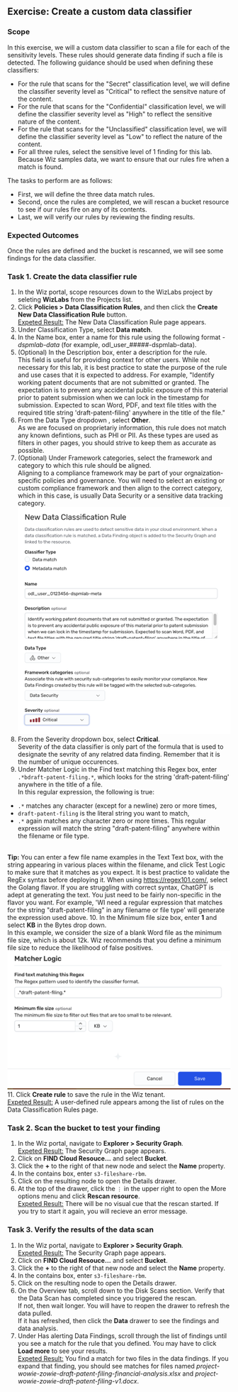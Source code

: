 ## Exercise: Create a custom data classifier

### Scope

In this exercise, we will a custom data classifier to scan a file for each of the sensitivity levels. These rules should generate data finding if such a file is detected. The following guidance should be used when defining these classifiers:
* For the rule that scans for the "Secret" classification level, we will define the classifier severity level as "Critical" to reflect the sensitve nature of the content.
* For the rule that scans for the "Confidential" classification level, we will define the classifier severity level as "High" to reflect the sensitive nature of the content.
* For the rule that scans for the "Unclassified" classification level, we will define the classifier severity level as "Low" to reflect the nature of the content.
* For all three rules, select the sensitive level of 1 finding for this lab. Because Wiz samples data, we want to ensure that our rules fire when a match is found. 

The tasks to perform are as follows:

* First, we will define the three data match rules. 
* Second, once the rules are completed, we will rescan a bucket resource to see if our rules fire on any of its contents.
* Last, we will verify our rules by reviewing the finding results. 

### Expected Outcomes

Once the rules are defined and the bucket is rescanned, we will see some findings for the data classifier. 

### Task 1. Create the data classifier rule

1. In the Wiz portal, scope resources down to the WizLabs project by seleting **WizLabs** from the Projects list.
2. Click **Policies > Data Classification Rules**, and then click the **Create New Data Classification Rule** button.
<br/><ins>Expeted Result:</ins> The New Data Classification Rule page appears. 
3. Under Classification Type, select **Data match**.
4. In the Name box, enter a name for this rule using the following format *<login-username>-dspmlab-data* (for example, odl_user_#####-dspmlab-data).
5. (Optional) In the Description box, enter a description for the rule.
<br/>This field is useful for providing context for other users. While not necessary for this lab, it is best practice to state the purpose of the rule and use cases that it is expected to address. For example, "Identify working patent documents that are not submitted or granted. The expectation is to prevent any accidental public exposure of this material prior to patent submission when we can lock in the timestamp for submission. Expected to scan Word, PDF, and text file titles with the required title string 'draft-patent-filing' anywhere in the title of the file."
6. From the Data Type dropdown , select **Other**. <br/>
As we are focused on proprietariy information, this rule does not match any known defintions, such as PHI or PII. As these types are used as filters in other pages, you should strive to keep them as accurate as possible.
7. (Optional) Under Framework categories, select the framework and category to which this rule should be aligned.
<br/> Aligning to a compliance framework may be part of your orgnaization-specific policies and governance. You will need to select an existing or custom compliance framework and then align to the correct category, which in this case, is usually Data Security or a sensitive data tracking category.
![Metadata Classifier Rule Properties](img/meta-data-class-descript.png)
8. From the Severity dropdown box, select **Critical**.
<br/>Severity of the data classifier is only part of the formula that is used to designate the sevrity of any relatred data finding. Remember that it is the number of unique occurences.
9. Under Matcher Logic in the Find text matching this Regex box, enter <code>.\*bdraft-patent-filing.\*</code>, which looks for the string 'draft-patent-filing' anywhere in the title of a file.
<br/>In this regular expression, the following is true:
* <code>.*</code> matches any character (except for a newline) zero or more times, 
* <code>draft-patent-filing</code> is the literal string you want to match, 
* <code>.*</code> again matches any character zero or more times.
This regular expression will match the string "draft-patent-filing" anywhere within the filename or file type.

<br/>**Tip:** You can enter a few file name examples in the Text Text box, with the string appearing in various places within the filename, and click Test Logic to make sure that it matches as you expect. It is best practice to validate the RegEx syntax before deploying it. When using https://regex101.com/, select the Golang flavor. If you are struggling with correct syntax, ChatGPT is adept at generating the text. You just need to be fairly non-specific in the flavor you want. For example, 'WI need a regular expression that matches for the string "draft-patent-filing" in any filename or file type' will generate the expression used above. 
10. In the Minimum file size box, enter **1** and select **KB** in the Bytes drop down. 
<br/>In this example, we consider the size of a blank Word file as the minimum file size, which is about 12k. Wiz recommends that you define a minimum file size to reduce the likelihood of false positives.
![Metadata Match Properties](img/meta-data-match-criteria.png)
11. Click **Create rule** to save the rule in the Wiz tenant.
<br/><ins>Expeted Result:</ins> A user-defined rule appears among the list of rules on the Data Classification Rules page. 

### Task 2. Scan the bucket to test your finding
1. In the Wiz portal, navigate to **Explorer > Security Graph**.
<br/><ins>Expeted Result:</ins> The Security Graph page appears. 
2. Click on **FIND Cloud Resouce...** and select **Bucket**.
3. Click the **+** to the right of that new node and select the **Name** property.
4. In the contains box, enter <code>s3-fileshare-rbm</code>.
5. Click on the resulting node to open the Details drawer.
6. At the top of the drawer, click the <code>&#x22EE;</code> in the upper right to open the More options menu and click **Rescan resource**.
<br/><ins>Expeted Result:</ins> There will be no visual cue that the rescan started. If you try to start it again, you will recieve an error message.

### Task 3. Verify the results of the data scan
1. In the Wiz portal, navigate to **Explorer > Security Graph**.
<br/><ins>Expeted Result:</ins> The Security Graph page appears. 
2. Click on **FIND Cloud Resouce...** and select **Bucket**.
3. Click the **+** to the right of that new node and select the **Name** property.
4. In the contains box, enter <code>s3-fileshare-rbm</code>.
5. Click on the resulting node to open the Details drawer.
6. On the Overview tab, scroll down to the Disk Scans section. Verify that the Data Scan has completed since you triggered the rescan. 
<br>If not, then wait longer. You will have to reopen the drawer to refresh the data pulled. 
<br>If it has refreshed, then click the **Data** drawer to see the findings and data analysis.
7. Under Has alerting Data Findings, scroll through the list of findings until you see a match for the rule that you defined. You may have to click **Load more** to see your results. 
<br/><ins>Expeted Result:</ins> You find a match for two files in the data findings. If you expand that finding, you should see matches for files named *project-wowie-zowie-draft-patent-filing-financial-analysis.xlsx*
and *project-wowie-zowie-draft-patent-filing-v1.docx*.
